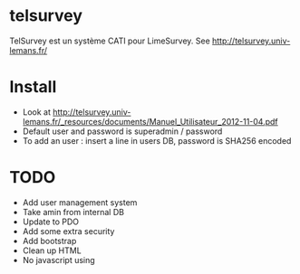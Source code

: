 telsurvey
=========

TelSurvey est un système CATI pour LimeSurvey. See http://telsurvey.univ-lemans.fr/

Install
=======
* Look at http://telsurvey.univ-lemans.fr/_resources/documents/Manuel_Utilisateur_2012-11-04.pdf
* Default user and password is superadmin / password
* To add an user : insert a line in users DB, password is SHA256 encoded

TODO
====
* Add user management system
* Take amin from internal DB
* Update to PDO
* Add some extra security
* Add bootstrap
* Clean up HTML
* No javascript using
